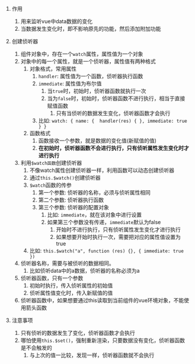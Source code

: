 

1. 作用
   1) 用来监听vue中data数据的变化
   2) 当数据发生变化时，即不影响原先的功能，然后添加附加功能


2. 创建侦听器
   1) 组件对象中，存在一个`watch`属性，属性值为一个对象
   2) 对象中的每一个属性，就是一个侦听器，属性值有两种格式
      1) 对象格式，常用属性
         1) `handler`: 属性值为一个函数，侦听器执行函数
         2) `immediate`: 属性值为布尔值
            1) 当`true`时，初始时，侦听器函数就执行一次
            2) 当为`false`时，初始时，侦听器函数不进行执行，相当于直接赋值函数
               1) 只有当侦听的数据发生变化，侦听器函数才会执行
         3) 比如: `watch: { name: {  handler(res) { }, immediate: true } }`
      2) 函数格式
         1) 函数接收一个参数，就是数据的变化值(新赋值的值)
         2) **在初始时，侦听器函数不会进行执行，只有侦听属性发生变化时才进行执行**
   3) 利用`$watch函数`创建侦听器
      1) 不像watch属性创建侦听器一样，利用函数可以动态创建侦听器
      2) 通过`this.$watch()`创建侦听器
      3) `$watch`函数的传参
         1) 第一个参数: 侦听器的名称，必须与侦听属性相同
         2) 第二个参数: 侦听器执行函数
         3) 第三个参数: 侦听器的配置对象
            1) 比如: `immediate`，就在该对象中进行设置
            2) 如果第三个参数没有传递，`immediate`默认为false
               1) 开始时不进行执行，只有侦听属性发生变化才进行执行
               2) 如果想要开始时执行一次，需要把对应的属性值设置为true
      4) 比如: `this.$watch("a", function (res) {}, { immediate: true })`
   4) 侦听器名称，需要与被侦听的数据相同。
      1) 比如侦听data中的a数据，侦听器的名称必须为a
   5) 侦听器函数，只有一个参数
      1) 初始时执行，传入侦听属性的初始值
      2) 侦听属性值变化时，传入新赋值的值
   6) 侦听器函数中，如果想要通过this读取到当前组件的vue环境对象，不能使用箭头函数


3. 注意事项
   1) 只有侦听的数据发生了变化，侦听器函数才会执行
   2) 哪怕使用`this.$set()`，强制重新渲染，只要数据没有变化，侦听器函数是不会触发的
      1) 与上次的值一比较，发现一样，侦听器函数就不会执行




